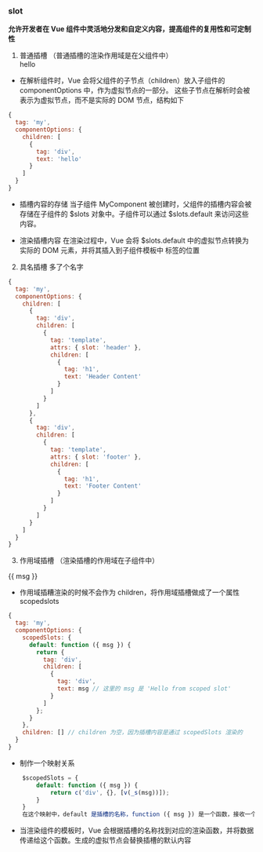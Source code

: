### slot

**允许开发者在 Vue 组件中灵活地分发和自定义内容，提高组件的复用性和可定制性**

1. 普通插槽 （普通插槽的渲染作用域是在父组件中）
   <my-component>
      <div>hello</div>
   </my-component>

- 在解析组件时，Vue 会将父组件的子节点（children）放入子组件的 componentOptions 中，作为虚拟节点的一部分。
  这些子节点在解析时会被表示为虚拟节点，而不是实际的 DOM 节点，结构如下

```js
{
  tag: 'my',
  componentOptions: {
    children: [
      {
        tag: 'div',
        text: 'hello'
      }
    ]
  }
}

```

- 插槽内容的存储
  当子组件 MyComponent 被创建时，父组件的插槽内容会被存储在子组件的 $slots 对象中。子组件可以通过 $slots.default 来访问这些内容。

- 渲染插槽内容
  在渲染过程中，Vue 会将 $slots.default 中的虚拟节点转换为实际的 DOM 元素，并将其插入到子组件模板中 <slot> 标签的位置

<div>
    <slot :msg="msg"></slot>
</div>

2. 具名插槽 多了个名字
   <my-component>
   <template v-slot:header>
   <h1>Header Content</h1>
   </template>
      <template v-slot:footer>
   <h1>Footer Content</h1>
      </template>
   </my-component>

```js
{
  tag: 'my',
  componentOptions: {
    children: [
      {
        tag: 'div',
        children: [
          {
            tag: 'template',
            attrs: { slot: 'header' },
            children: [
              {
                tag: 'h1',
                text: 'Header Content'
              }
            ]
          }
        ]
      },
      {
        tag: 'div',
        children: [
          {
            tag: 'template',
            attrs: { slot: 'footer' },
            children: [
              {
                tag: 'h1',
                text: 'Footer Content'
              }
            ]
          }
        ]
      }
    ]
  }
}

```

3. 作用域插槽 （渲染插槽的作用域在子组件中）

<my-component v-slot="{ msg }">
    <div>{{ msg }}</div>
</my-component>

- 作用域插糟渲染的时候不会作为 children，将作用域插槽做成了一个属性 scopedslots

```js
{
  tag: 'my',
  componentOptions: {
    scopedSlots: {
      default: function ({ msg }) {
        return {
          tag: 'div',
          children: [
            {
              tag: 'div',
              text: msg // 这里的 msg 是 'Hello from scoped slot'
            }
          ]
        };
      }
    },
    children: [] // children 为空，因为插槽内容是通过 scopedSlots 渲染的
  }
}

```

- 制作一个映射关系

```js
    $scopedSlots = {
        default: function ({ msg }) {
            return c('div', {}, [v(_s(msg))]);
        }
    }
    在这个映射中，default 是插槽的名称，function ({ msg }) 是一个函数，接收一个包含 msg 的对象并返回一个虚拟节点（Virtual Node）

```

- 当渲染组件的模板时，Vue 会根据插槽的名称找到对应的渲染函数，并将数据传递给这个函数。生成的虚拟节点会替换插槽的默认内容
<div>
    <slot :msg="msg"></slot>
</div>
